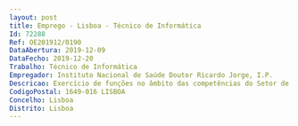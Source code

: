 ```yaml
--- 
layout: post
title: Emprego - Lisboa - Técnico de Informática
Id: 72288
Ref: OE201912/0190
DataAbertura: 2019-12-09
DataFecho: 2019-12-20
Trabalho: Técnico de Informática
Empregador: Instituto Nacional de Saúde Doutor Ricardo Jorge, I.P.
Descricao: Exercício de funções no âmbito das competências do Setor de Tecnologias e Sistemas de Informação, nomeadamente Referência A • Técnico de Informática para Sistemas deInformação• Administração de Sistemas de Informação e de aplicações emambiente cliente servidor e Web based.• Instalação e configuração de computadores, isolados ou em rede,periféricos e respetivos softwares local ou remotamente • Identificação e diagnóstico de falhas no parque de harware e decópia impressão.• Selecionar softwares a partir da avaliação das necessidades dosutilizadores • Criar e configurar contas de utilizador, caixas de correio eletrónicas,respetivos perfis, pastas em fileserver.• Suporte helpdesk em IT hardware, software e rede.• Suporte à Gestão Documental (Documentum)Referência B• Técnico de Informática para Telecomunicações eRedes• Administração da Rede Informática.• Instalação, configuração e manutenção de switches Cisco (Vlans,Routing, Switching, ACLs, portsecutity), controladora Wireless e Access Points Voz – Voip e analógico.• Instalação, configuração e manutenção da segurança da rede.• Suporte helpdesk aos utilizadores em contas da Active Directory eExchange. Gestão de DHCP e DNS.
CodigoPostal: 1649-016 LISBOA
Concelho: Lisboa
Distrito: Lisboa
--- 
```

